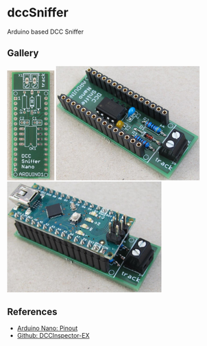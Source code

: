 # dccSniffer
Arduino based DCC Sniffer


## Gallery
<p float="left">
  <img src="./doc/readme/dcc_sniffer_pcb.jpg"     width="110" title="PCB"              alt="DCC Sniffer PCB"/>
  <img src="./doc/readme/dcc_sniffer_afe.jpg"     width="335" title="Analog front end" alt="DCC Sniffer Analog Front End" />
  <img src="./doc/readme/dcc_sniffer_arduino.jpg" width="360" title="DCC Sniffer"      alt="DCC Sniffer with Arduino"/>
</p>


## References
* [Arduino Nano: Pinout](https://iotspace.dev/arduino-nano-pinout/)
* [Github: DCCInspector-EX](https://github.com/DCC-EX/DCCInspector-EX)

